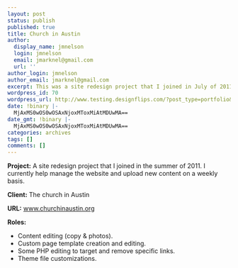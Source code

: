 ```yaml
---
layout: post
status: publish
published: true
title: Church in Austin
author:
  display_name: jmnelson
  login: jmnelson
  email: jmarknel@gmail.com
  url: ''
author_login: jmnelson
author_email: jmarknel@gmail.com
excerpt: This was a site redesign project that I joined in July of 2011.
wordpress_id: 70
wordpress_url: http://www.testing.designflips.com/?post_type=portfolio&#038;p=70
date: !binary |-
  MjAxMS0wOS0wOSAxNjoxMToxMiAtMDUwMA==
date_gmt: !binary |-
  MjAxMS0wOS0wOSAxNjoxMToxMiAtMDUwMA==
categories: archives
tags: []
comments: []
---
```

<p><strong>Project:</strong> A site redesign project that I joined in the summer of 2011. I currently help manage the website and upload new content on a weekly basis.</p>
<p><strong>Client:</strong> The church in Austin</p>
<p><strong>URL:</strong> <a href="http://www.churchinaustin.org">www.churchinaustin.org</a></p>
<p><strong>Roles:</strong></p>
<ul>
<li>Content editing (copy &amp; photos).</li>
<li>Custom page template creation and editing.</li>
<li>Some PHP editing to target and remove specific links.</li>
<li>Theme file customizations.</li>
</ul>
